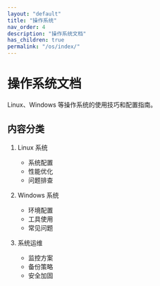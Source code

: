 ```yaml
---
layout: "default"
title: "操作系统"
nav_order: 4
description: "操作系统文档"
has_children: true
permalink: "/os/index/"
---
```


# 操作系统文档

Linux、Windows 等操作系统的使用技巧和配置指南。

## 内容分类

1. Linux 系统
   - 系统配置
   - 性能优化
   - 问题排查

2. Windows 系统
   - 环境配置
   - 工具使用
   - 常见问题

3. 系统运维
   - 监控方案
   - 备份策略
   - 安全加固
